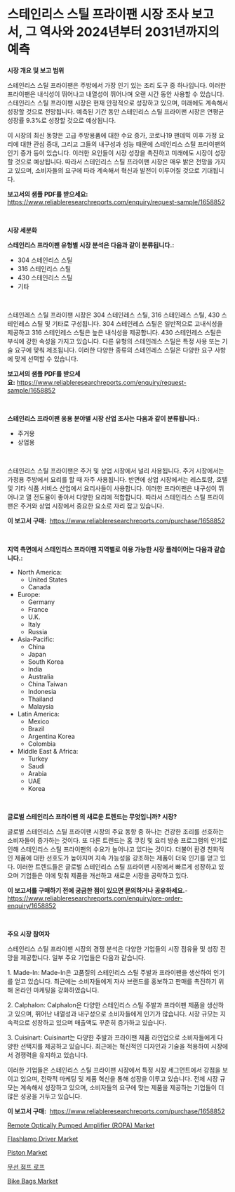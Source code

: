 <p><h1>스테인리스 스틸 프라이팬 시장 조사 보고서, 그 역사와 2024년부터 2031년까지의 예측</h1></p><p><strong>시장 개요 및 보고 범위</strong></p>
<p><p>스테인리스 스틸 프라이팬은 주방에서 가장 인기 있는 조리 도구 중 하나입니다. 이러한 프라이팬은 내식성이 뛰어나고 내열성이 뛰어나며 오랜 시간 동안 사용할 수 있습니다. 스테인리스 스틸 프라이팬 시장은 현재 안정적으로 성장하고 있으며, 미래에도 계속해서 성장할 것으로 전망됩니다. 예측된 기간 동안 스테인리스 스틸 프라이팬 시장은 연평균 성장률 9.3%로 성장할 것으로 예상됩니다.</p><p>이 시장의 최신 동향은 고급 주방용품에 대한 수요 증가, 코로나19 팬데믹 이후 가정 요리에 대한 관심 증대, 그리고 그들의 내구성과 성능 때문에 스테인리스 스틸 프라이팬의 인기 증가 등이 있습니다. 이러한 요인들이 시장 성장을 촉진하고 미래에도 시장이 성장할 것으로 예상됩니다. 따라서 스테인리스 스틸 프라이팬 시장은 매우 밝은 전망을 가지고 있으며, 소비자들의 요구에 따라 계속해서 혁신과 발전이 이루어질 것으로 기대됩니다.</p></p>
<p><strong>보고서의 샘플 PDF를 받으세요:</strong> <a href="https://www.reliableresearchreports.com/enquiry/request-sample/1658852">https://www.reliableresearchreports.com/enquiry/request-sample/1658852</a></p>
<p>&nbsp;</p>
<p><strong>시장 세분화</strong></p>
<p><strong>스테인리스 프라이팬 유형별 시장 분석은 다음과 같이 분류됩니다.:</strong></p>
<p><ul><li>304 스테인리스 스틸</li><li>316 스테인리스 스틸</li><li>430 스테인리스 스틸</li><li>기타</li></ul></p>
<p>&nbsp;</p>
<p><p>스테인레스 스틸 프라이팬 시장은 304 스테인레스 스틸, 316 스테인레스 스틸, 430 스테인레스 스틸 및 기타로 구성됩니다. 304 스테인레스 스틸은 일반적으로 고내식성을 제공하고 316 스테인레스 스틸은 높은 내식성을 제공합니다. 430 스테인레스 스틸은 부식에 강한 속성을 가지고 있습니다. 다른 유형의 스테인레스 스틸은 특정 사용 또는 기술 요구에 맞춰 제조됩니다. 이러한 다양한 종류의 스테인레스 스틸은 다양한 요구 사항에 맞게 선택할 수 있습니다.</p></p>
<p><strong>보고서의 샘플 PDF를 받으세요:</strong>&nbsp;<a href="https://www.reliableresearchreports.com/enquiry/request-sample/1658852">https://www.reliableresearchreports.com/enquiry/request-sample/1658852</a></p>
<p>&nbsp;</p>
<p><strong> 스테인리스 프라이팬 응용 분야별 시장 산업 조사는 다음과 같이 분류됩니다.:</strong></p>
<p><ul><li>주거용</li><li>상업용</li></ul></p>
<p>&nbsp;</p>
<p><p>스테인리스 스틸 프라이팬은 주거 및 상업 시장에서 널리 사용됩니다. 주거 시장에서는 가정용 주방에서 요리를 할 때 자주 사용됩니다. 반면에 상업 시장에서는 레스토랑, 호텔 및 기타 식품 서비스 산업에서 요리사들이 사용합니다. 이러한 프라이팬은 내구성이 뛰어나고 열 전도율이 좋아서 다양한 요리에 적합합니다. 따라서 스테인리스 스틸 프라이팬은 주거와 상업 시장에서 중요한 요소로 자리 잡고 있습니다.</p></p>
<p><strong>이 보고서 구매:</strong>&nbsp; <a href="https://www.reliableresearchreports.com/purchase/1658852">https://www.reliableresearchreports.com/purchase/1658852</a></p>
<p>&nbsp;</p>
<p><strong>지역 측면에서 스테인리스 프라이팬 지역별로 이용 가능한 시장 플레이어는 다음과 같습니다.:</strong></p>
<p><ul>
    <li>
        North America:
        <ul>
            <li>United States</li>
            <li>Canada</li>
        </ul>
    </li>
    <li>
        Europe:
        <ul>
            <li>Germany</li>
            <li>France</li>
            <li>U.K.</li>
            <li>Italy</li>
            <li>Russia</li>
        </ul>
    </li>
    <li>
        Asia-Pacific:
        <ul>
            <li>China</li>
            <li>Japan</li>
            <li>South Korea</li>
            <li>India</li>
            <li>Australia</li>
            <li>China Taiwan</li>
            <li>Indonesia</li>
            <li>Thailand</li>
            <li>Malaysia</li>
        </ul>
    </li>
    <li>
        Latin America:
        <ul>
            <li>Mexico</li>
            <li>Brazil</li>
            <li>Argentina Korea</li>
            <li>Colombia</li>
        </ul>
    </li>
    <li>
        Middle East & Africa:
        <ul>
            <li>Turkey</li>
            <li>Saudi</li>
            <li>Arabia</li>
            <li>UAE</li>
            <li>Korea</li>
        </ul>
    </li>
    </ul></p>
<p>&nbsp;</p>
<p><strong>글로벌 스테인리스 프라이팬 의 새로운 트렌드는 무엇입니까? 시장?</strong></p>
<p><p>글로벌 스테인리스 스틸 프라이팬 시장의 주요 동향 중 하나는 건강한 조리를 선호하는 소비자들이 증가하는 것이다. 또 다른 트렌드는 홈 쿠킹 및 요리 방송 프로그램의 인기로 인해 스테인리스 스틸 프라이팬의 수요가 늘어나고 있다는 것이다. 더불어 환경 친화적인 제품에 대한 선호도가 높아지며 지속 가능성을 강조하는 제품이 더욱 인기를 얻고 있다. 이러한 트렌드들은 글로벌 스테인리스 스틸 프라이팬 시장에서 빠르게 성장하고 있으며 기업들은 이에 맞춰 제품을 개선하고 새로운 시장을 공략하고 있다.</p></p>
<p><strong>이 보고서를 구매하기 전에 궁금한 점이 있으면 문의하거나 공유하세요.</strong>- <a href="https://www.reliableresearchreports.com/enquiry/pre-order-enquiry/1658852">https://www.reliableresearchreports.com/enquiry/pre-order-enquiry/1658852</a></p>
<p>&nbsp;</p>
<p><strong>주요 시장 참여자</strong></p>
<p><p>스테인리스 스틸 프라이팬 시장의 경쟁 분석은 다양한 기업들의 시장 점유율 및 성장 전망을 제공합니다. 일부 주요 기업들은 다음과 같습니다.</p><p>1. Made-In: Made-In은 고품질의 스테인리스 스틸 주발과 프라이팬을 생산하여 인기를 얻고 있습니다. 최근에는 소비자들에게 자사 브랜드를 홍보하고 판매를 촉진하기 위해 온라인 마케팅을 강화하였습니다.</p><p>2. Calphalon: Calphalon은 다양한 스테인리스 스틸 주발과 프라이팬 제품을 생산하고 있으며, 뛰어난 내열성과 내구성으로 소비자들에게 인기가 많습니다. 시장 규모는 지속적으로 성장하고 있으며 매출액도 꾸준히 증가하고 있습니다.</p><p>3. Cuisinart: Cuisinart는 다양한 주발과 프라이팬 제품 라인업으로 소비자들에게 다양한 선택지를 제공하고 있습니다. 최근에는 혁신적인 디자인과 기술을 적용하여 시장에서 경쟁력을 유지하고 있습니다.</p><p>이러한 기업들은 스테인리스 스틸 프라이팬 시장에서 특정 시장 세그먼트에서 강점을 보이고 있으며, 전략적 마케팅 및 제품 혁신을 통해 성장을 이루고 있습니다. 전체 시장 규모는 계속해서 성장하고 있으며, 소비자들의 요구에 맞는 제품을 제공하는 기업들이 더 많은 성공을 거두고 있습니다.</p></p>
<p><strong>이 보고서 구매:</strong>&nbsp;&nbsp;<a href="https://www.reliableresearchreports.com/purchase/1658852">https://www.reliableresearchreports.com/purchase/1658852</a></p>
<p><p><a href="https://github.com/mauripalmi/Market-Research-Report-List-2/blob/main/remote-optically-pumped-amplifier-ropa-market.md">Remote Optically Pumped Amplifier (ROPA) Market</a></p><p><a href="https://github.com/gulaimolin/Market-Research-Report-List-3/blob/main/flashlamp-driver-market.md">Flashlamp Driver Market</a></p><p><a href="https://issuu.com/reportprime-2/docs/piston-market-size-2030.pptx">Piston Market</a></p><p><a href="https://github.com/lzrvbyqzftro57/Market-Research-Report-List-1/blob/main/850679812427.md">무선 점프 로프</a></p><p><a href="https://issuu.com/reportprime-2/docs/bike-bags-market-size-2030.pptx">Bike Bags Market</a></p></p>
